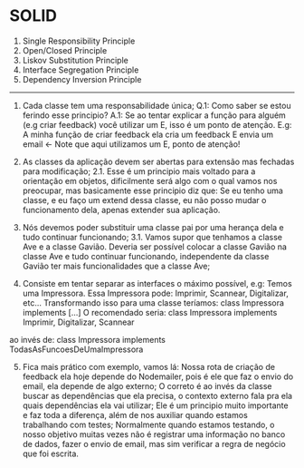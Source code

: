 # SOLID

1. Single Responsibility Principle
2. Open/Closed Principle
3. Liskov Substitution Principle
4. Interface Segregation Principle
5. Dependency Inversion Principle

-----------------

1. Cada classe tem uma responsabilidade única;
  Q.1: Como saber se estou ferindo esse principio?
  A.1: Se ao tentar explicar a função para alguém (e.g criar feedback) você utilizar um E, isso é um ponto de atenção. E.g: A minha função de criar feedback ela cria um feedback E envia um email ← Note que aqui utilizamos um E, ponto de atenção!

2. As classes da aplicação devem ser abertas para extensão mas fechadas para modificação;
  2.1. Esse é um principio mais voltado para a orientação em objetos, dificilmente será algo com o qual vamos nos preocupar, mas basicamente esse principio diz que: Se eu tenho uma classe, e eu faço um extend dessa classe, eu não posso mudar o funcionamento dela, apenas extender sua aplicação.

3. Nós devemos poder substituir uma classe pai por uma herança dela e tudo continuar funcionando;
  3.1. Vamos supor que tenhamos a classe Ave e a classe Gavião. Deveria ser possível colocar a classe Gavião na classe Ave e tudo continuar funcionando, independente da classe Gavião ter mais funcionalidades que a classe Ave;

4. Consiste em tentar separar as interfaces o máximo possível, e.g: 
  Temos uma Impressora. Essa Impressora pode: Imprimir, Scannear, Digitalizar, etc...
  Transformando isso para uma classe teríamos:
  class Impressora implements [...]
  O recomendado seria: 
  class Impressora implements Imprimir, Digitalizar, Scannear

  ao invés de:
  class Impressora implements TodasAsFuncoesDeUmaImpressora

5. Fica mais prático com exemplo, vamos lá:
  Nossa rota de criação de feedback ela hoje depende do Nodemailer, pois é ele que faz o envio do email, ela depende de algo externo;
  O correto é ao invés da classe buscar as dependências que ela precisa, o contexto externo fala pra ela quais dependências ela vai utilizar;
  Ele é um principio muito importante e faz toda a diferença, além de nos auxiliar quando estamos trabalhando com testes;
  Normalmente quando estamos testando, o nosso objetivo muitas vezes não é registrar uma informação no banco de dados, fazer o envio de email, mas sim verificar a regra de negócio que foi escrita.
  